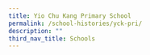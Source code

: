 ```yaml
---
title: Yio Chu Kang Primary School
permalink: /school-histories/yck-pri/
description: ""
third_nav_title: Schools
---
```



